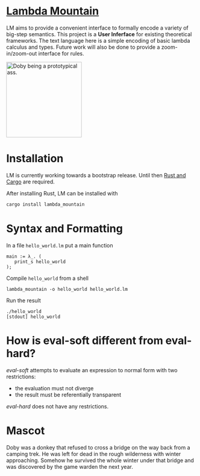 # [Lambda Mountain](https://github.com/andrew-johnson-4/-/wiki)

LM aims to provide a convenient interface to formally encode a variety of big-step semantics.
This project is a **User Inferface** for existing theoretical frameworks.
The text language here is a simple encoding of basic lambda calculus and types.
Future work will also be done to provide a zoom-in/zoom-out interface for rules.

<img src="https://raw.githubusercontent.com/andrew-johnson-4/-/main/DOBY.jpg" height=200 title="Doby being a prototypical ass.">

# Installation

LM is currently working towards a bootstrap release.
Until then [Rust and Cargo](https://doc.rust-lang.org/cargo/getting-started/installation.html) are required.

After installing Rust, LM can be installed with

```bash
cargo install lambda_mountain
```

# Syntax and Formatting

In a file `hello_world.lm` put a main function

```
main := λ_. (
   print_s hello_world
);
```

Compile `hello_world` from a shell

```
lambda_mountain -o hello_world hello_world.lm
```

Run the result

```
./hello_world
[stdout] hello_world
```

# How is eval-soft different from eval-hard?

_eval-soft_ attempts to evaluate an expression to normal form with two restrictions:
* the evaluation must not diverge
* the result must be referentially transparent

_eval-hard_ does not have any restrictions.

# Mascot

Doby was a donkey that refused to cross a bridge on the way back from a camping trek.
He was left for dead in the rough wilderness with winter approaching.
Somehow he survived the whole winter under that bridge and was discovered by the game warden the next year.
